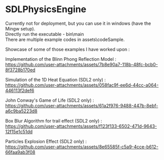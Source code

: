 # SDLPhysicsEngine
Currently not for deployment, but you can use it in windows (have the Mingw setup). <br/>
Directly run the executable - bin\main  <br/>
There are multiple example codes in assets\codeSample. </br>


Showcase of some of those examples I have worked upon : </br>

Implementation of the Blinn Phong Reflection Model : </br>
https://github.com/user-attachments/assets/7b8e90a7-118b-48fc-bcb0-8f3728b170ed


Simulation of the 1D Heat Equation (SDL2 only) : </br>
https://github.com/user-attachments/assets/058fac9f-ee6d-44cc-a064-446113f2def6


John Conway's Game of Life (SDL2 only) : </br>
https://github.com/user-attachments/assets/61a2f976-9488-447b-8ebf-a6c9ba5223d8


Box Blur Algorithm for trail effect (SDL2 only) : </br>
https://github.com/user-attachments/assets/f123f133-6502-471d-9643-12f15e1c51dd


Particles Explosion Effect (SDL2 only) : </br>
https://github.com/user-attachments/assets/8e65585f-c5a9-4cce-b612-66faa9ab3f08

